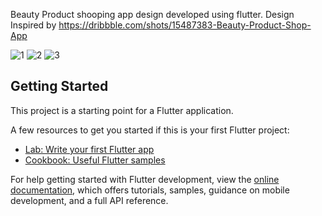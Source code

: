 Beauty Product shooping app design developed using flutter.
Design Inspired by https://dribbble.com/shots/15487383-Beauty-Product-Shop-App


![1](https://user-images.githubusercontent.com/34004883/202892322-5cc4f030-0516-4350-91cb-81994b9ba26a.png)
![2](https://user-images.githubusercontent.com/34004883/202892323-87c607d2-1424-410c-9ff9-65218660d41c.png)
![3](https://user-images.githubusercontent.com/34004883/202892326-8b04babc-ff6c-4b25-ba61-1de5f17219ae.png)
## Getting Started

This project is a starting point for a Flutter application.

A few resources to get you started if this is your first Flutter project:

- [Lab: Write your first Flutter app](https://docs.flutter.dev/get-started/codelab)
- [Cookbook: Useful Flutter samples](https://docs.flutter.dev/cookbook)

For help getting started with Flutter development, view the
[online documentation](https://docs.flutter.dev/), which offers tutorials,
samples, guidance on mobile development, and a full API reference.
